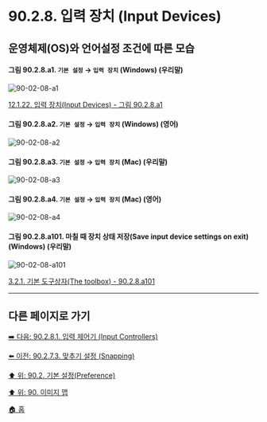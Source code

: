 # 90.2.8. 입력 장치 (Input Devices)
## 운영체제(OS)와 언어설정 조건에 따른 모습

<a id="90-02-08-a1"></a>

#### 그림 90.2.8.a1. `기본 설정` → `입력 장치` (Windows) (우리말)
![90-02-08-a1](https://github.com/wonder13662/gimp/assets/15767104/e9e26526-e067-46a9-a2f3-9164d0d7986e)

[12.1.22. 입력 장치(Input Devices) - 그림 90.2.8.a1](./12-01-22-input-devices.md#90-02-08-a1)

<a id="90-02-08-a2"></a>

#### 그림 90.2.8.a2. `기본 설정` → `입력 장치` (Windows) (영어)
![90-02-08-a2](https://github.com/wonder13662/gimp/assets/15767104/40ba6cd9-de89-40ab-951f-6a2b67003ef0)

<a id="90-02-08-a3"></a>

#### 그림 90.2.8.a3. `기본 설정` → `입력 장치` (Mac) (우리말)
![90-02-08-a3](https://github.com/wonder13662/gimp/assets/15767104/d6fb8ba1-186a-432e-b3be-288af42d6029)

<a id="90-02-08-a4"></a>

#### 그림 90.2.8.a4. `기본 설정` → `입력 장치` (Mac) (영어)
![90-02-08-a4](https://github.com/wonder13662/gimp/assets/15767104/22c5f3bc-82ca-4659-8b9e-d497de3cfdf1)

<a id="90-02-08-a101"></a>

#### 그림 90.2.8.a101. 마칠 때 장치 상태 저장(Save input device settings on exit) (Windows) (우리말)
![90-02-08-a101](https://github.com/wonder13662/gimp/assets/15767104/e009f279-edb5-4a93-a46b-3e037094556d)

[3.2.1. 기본 도구상자(The toolbox) - 90.2.8.a101](./03-02-01-the-toolbox.md#90-02-08-a101)

***

## 다른 페이지로 가기

[➡️ 다음: 90.2.8.1. 입력 제어기 (Input Controllers)](./90-02-08-01-input-controllers.md)

[⬅️ 이전: 90.2.7.3. 맞추기 설정 (Snapping)](./90-02-07-03-snapping.md)

[⬆️ 위: 90.2. 기본 설정(Preference)](./90-02-00-preference.md)

[⬆️ 위: 90. 이미지 맵](./90-00-image-map.md)

[🏠 홈](./00-home.md)
